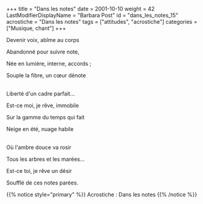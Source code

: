 +++
title = "Dans les notes"
date = 2001-10-10
weight = 42
LastModifierDisplayName = "Barbara Post"
id = "dans_les_notes_15"
acrostiche = "Dans les notes"
tags = ["attitudes", "acrostiche"]
categories = ["Musique, chant"]
+++

Devenir voix, abîme au corps

Abandonné pour suivre note,

Née en lumière, interne, accords ;

Souple la fibre, un cœur dénote

 \
Liberté d'un cadre parfait…

Est-ce moi, je rêve, immobile

Sur la gamme du temps qui fait

Neige en été, nuage habile

 \
Où l'ambre douce va rosir

Tous les arbres et les marées…

Est-ce toi, je rêve un désir

Soufflé de ces notes parées.

{{% notice style="primary" %}}
Acrostiche : Dans les notes
{{% /notice %}}
